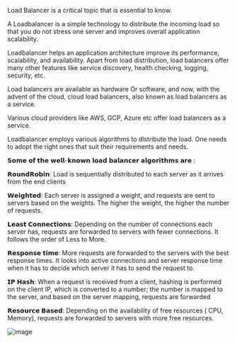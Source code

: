 Load Balancer is a critical topic that is essential to know.

A Loadbalancer is a simple technology to distribute the incoming load so that you do not stress one server and improves overall application scalability.

Loadbalancer helps an application architecture improve its performance, scalability, and availability. Apart from load distribution, load balancers offer many other features like service discovery, health checking, logging, security, etc.

Load balancers are available as hardware Or software, and now, with the advent of the cloud, cloud load balancers, also known as load balancers as a service.

Various cloud providers like AWS, GCP, Azure etc offer load balancers as a service.

Loadbalancer employs various algorithms to distribute the load. One needs to adopt the right ones that suit their requirements and needs.

𝗦𝗼𝗺𝗲 𝗼𝗳 𝘁𝗵𝗲 𝘄𝗲𝗹𝗹-𝗸𝗻𝗼𝘄𝗻 𝗹𝗼𝗮𝗱 𝗯𝗮𝗹𝗮𝗻𝗰𝗲𝗿 𝗮𝗹𝗴𝗼𝗿𝗶𝘁𝗵𝗺𝘀 𝗮𝗿𝗲 :

𝗥𝗼𝘂𝗻𝗱𝗥𝗼𝗯𝗶𝗻: Load is sequentially distributed to each server as it arrives from the end clients

𝗪𝗲𝗶𝗴𝗵𝘁𝗲𝗱: Each server is assigned a weight, and requests are sent to servers based on the weights. The higher the weight, the higher the number of requests.

𝗟𝗲𝗮𝘀𝘁 𝗖𝗼𝗻𝗻𝗲𝗰𝘁𝗶𝗼𝗻𝘀: Depending on the number of connections each server has, requests are forwarded to servers with fewer connections. It follows the order of Less to More.

𝗥𝗲𝘀𝗽𝗼𝗻𝘀𝗲 𝘁𝗶𝗺𝗲: More requests are forwarded to the servers with the best response times. It looks into active connections and server response time when it has to decide which server it has to send the request to.

𝗜𝗣 𝗛𝗮𝘀𝗵: When a request is received from a client, hashing is performed on the client IP, which is converted to a number; the number is mapped to the server, and based on the server mapping, requests are forwarded

𝗥𝗲𝘀𝗼𝘂𝗿𝗰𝗲 𝗕𝗮𝘀𝗲𝗱: Depending on the availability of free resources ( CPU, Memory), requests are forwarded to servers with more free resources.

![image](https://github.com/user-attachments/assets/956da5cf-2e84-4935-9381-0f697c398dfd)
